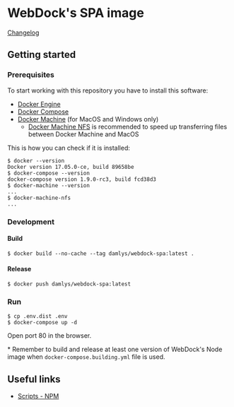 WebDock's SPA image
========================

[Changelog](CHANGELOG.md)

## Getting started

### Prerequisites

To start working with this repository you have to install this software:

* [Docker Engine](https://docs.docker.com/engine/)
* [Docker Compose](https://docs.docker.com/compose/)
* [Docker Machine](https://docs.docker.com/machine/) (for MacOS and Windows only)
  * [Docker Machine NFS](https://github.com/adlogix/docker-machine-nfs) is recommended
    to speed up transferring files between Docker Machine and MacOS

This is how you can check if it is installed:

```
$ docker --version
Docker version 17.05.0-ce, build 89658be
$ docker-compose --version
docker-compose version 1.9.0-rc3, build fcd38d3
$ docker-machine --version
...
$ docker-machine-nfs
...
```

### Development

#### Build

```
$ docker build --no-cache --tag damlys/webdock-spa:latest .
```

#### Release

```
$ docker push damlys/webdock-spa:latest
```

### Run

```
$ cp .env.dist .env
$ docker-compose up -d
```

Open port 80 in the browser.

\* Remember to build and release at least one version of
WebDock's Node image when `docker-compose.building.yml` file is used.

## Useful links

- [Scripts - NPM](https://docs.npmjs.com/misc/scripts)
